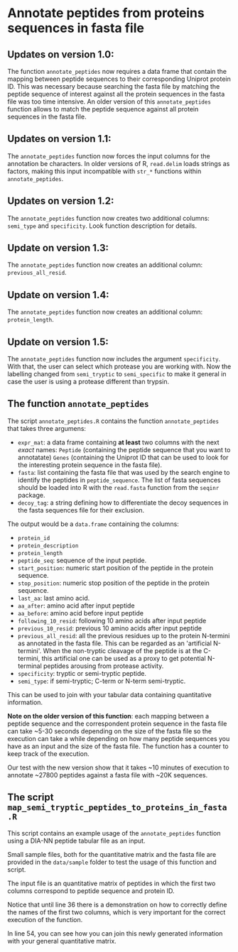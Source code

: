 # Annotate peptides from proteins sequences in fasta file  

## Updates on version 1.0:

The function `annotate_peptides` now requires a data frame that contain the mapping between peptide sequences to their corresponding Uniprot protein ID. This was necessary because searching the fasta file by matching the peptide sequence of interest against all the protein sequences in the fasta file was too time intensive. An older version of this `annotate_peptides` function allows to match the peptide sequence against all protein sequences in the fasta file. 

## Updates on version 1.1:

The `annotate_peptides` function now forces the input columns for the annotation be characters. In older versions of R, `read.delim` loads strings as factors, making this input incompatible with `str_*` functions within `annotate_peptides`.

## Updates on version 1.2:

The `annotate_peptides` function now creates two additional columns: `semi_type` and `specificity`. Look function description for details.

## Update on version 1.3:

The `annotate_peptides` function now creates an additional column: `previous_all_resid`.  

## Update on version 1.4: 

The `annotate_peptides` function now creates an additional column: `protein_length`.  

## Update on version 1.5: 

The `annotate_peptides` function now includes the argument `specificity`. With that, the user can select which protease you are working with. Now the labelling changed from `semi_tryptic` to `semi_specific` to make it general in case the user is using a protease different than trypsin.

## The function `annotate_peptides`  

The script `annotate_peptides.R` contains the function `annotate_peptides` that takes three argumens:

- `expr_mat`: a data frame containing __at least__ two columns with the next _exact_ names: `Peptide` (containing the peptide sequence that you want to annotatate) `Genes` (containing the Uniprot ID that can be used to look for the interesting protein sequence in the fasta file).
- `fasta`: list containing the fasta file that was used by the search engine to identify the peptides in `peptide_sequence`. The list of fasta sequences should be loaded into R with the `read.fasta` function from the `seqinr` package.  
- `decoy_tag`: a string defining how to differentiate the decoy sequences in the fasta sequences file for their exclusion. 

The output would be a `data.frame` containing the columns:

- `protein_id`
- `protein_description`
- `protein_length`
- `peptide_seq`: sequence of the input peptide.
- `start_position`: numeric start position of the peptide in the protein sequence.
- `stop_position`: numeric stop position of the peptide in the protein sequence.
- `last_aa`: last amino acid.
- `aa_after`: amino acid after input peptide
- `aa_before`: amino acid before input peptide
- `following_10_resid`: following 10 amino acids after input peptide
- `previous_10_resid`: previous 10 amino acids after input peptide
- `previous_all_resid`: all the previous residues up to the protein N-termini as annotated in the fasta file. This can be regarded as an 'artificial N-termini'. When the non-tryptic cleavage of the peptide is at the C-termini, this artificial one can be used as a proxy to get potential N-terminal peptides arousing from protease activity. 
- `specificity`: tryptic or semi-tryptic peptide.
- `semi_type`: if semi-tryptic; C-term or N-term semi-tryptic.

This can be used to join with your tabular data containing quantitative information.

__Note on the older version of this function__: each mapping between a peptide sequence and the correspondent protein sequence in the fasta file can take ~5-30 seconds depending on the size of the fasta file so the execution can take a while depending on how many peptide sequences you have as an input and the size of the fasta file. The function has a counter to keep track of the execution.  

Our test with the new version show that it takes ~10 minutes of execution to annotate ~27800 peptides against a fasta file with ~20K sequences.

## The script `map_semi_tryptic_peptides_to_proteins_in_fasta.R`  

This script contains an example usage of the `annotate_peptides` function using a DIA-NN peptide tabular file as an input.

Small sample files, both for the quantitative matrix and the fasta file are provided in the `data/sample` folder to test the usage of this function and script.

The input file is an quantitative matrix of peptides in which the first two columns correspond to peptide sequence and protein ID.

Notice that until line 36 there is a demonstration on how to correctly define the names of the first two columns, which is very important for the correct execution of the function.

In line 54, you can see how you can join this newly generated information with your general quantitative matrix.


